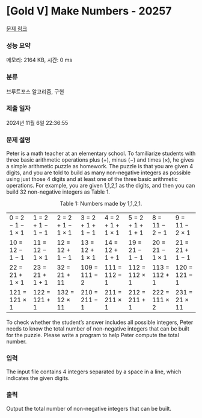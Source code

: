 # [Gold V] Make Numbers - 20257 

[문제 링크](https://www.acmicpc.net/problem/20257) 

### 성능 요약

메모리: 2164 KB, 시간: 0 ms

### 분류

브루트포스 알고리즘, 구현

### 제출 일자

2024년 11월 6일 22:36:55

### 문제 설명

<p>Peter is a math teacher at an elementary school. To familiarize students with three basic arithmetic operations plus (+), minus (−) and times (×), he gives a simple arithmetic puzzle as homework. The puzzle is that you are given 4 digits, and you are told to build as many non-negative integers as possible using just those 4 digits and at least one of the three basic arithmetic operations. For example, you are given 1,1,2,1 as the digits, and then you can build 32 non-negative integers as Table 1.</p>

<p style="text-align: center;">Table 1: Numbers made by 1,1,2,1.</p>

<table class="table table-bordered tr-center td-center" style="width:100%;">
	<tbody>
		<tr>
			<td>0 = 2 − 1 − 1 × 1</td>
			<td>1 = 2 + 1 − 1 − 1</td>
			<td>2 = 2 + 1 − 1 × 1</td>
			<td>3 = 2 + 1 + 1 − 1</td>
			<td>4 = 2 + 1 + 1 × 1</td>
			<td>5 = 2 + 1 + 1 + 1</td>
			<td>8 = 11 − 2 − 1</td>
			<td>9 = 11 − 2 × 1</td>
		</tr>
		<tr>
			<td>10 = 12 − 1 − 1</td>
			<td>11 = 12 − 1 × 1</td>
			<td>12 = 12 + 1 − 1</td>
			<td>13 = 12 + 1 × 1</td>
			<td>14 = 12 + 1 + 1</td>
			<td>19 = 21 − 1 − 1</td>
			<td>20 = 21 − 1 × 1</td>
			<td>21 = 21 + 1 − 1</td>
		</tr>
		<tr>
			<td>22 = 21 + 1 × 1</td>
			<td>23 = 21 + 1 + 1</td>
			<td>32 = 21 + 11</td>
			<td>109 = 111 − 2</td>
			<td>111 = 112 − 1</td>
			<td>112 = 112 × 1</td>
			<td>113 = 112 + 1</td>
			<td>120 = 121 − 1</td>
		</tr>
		<tr>
			<td>121 = 121 × 1</td>
			<td>122 = 121 + 1</td>
			<td>132 = 12 × 11</td>
			<td>210 = 211 − 1</td>
			<td>211 = 211 × 1</td>
			<td>212 = 211 + 1</td>
			<td>222 = 111 × 2</td>
			<td>231 = 21 × 11</td>
		</tr>
	</tbody>
</table>

<p>To check whether the student’s answer includes all possible integers, Peter needs to know the total number of non-negative integers that can be built for the puzzle. Please write a program to help Peter compute the total number.</p>

### 입력 

 <p>The input file contains 4 integers separated by a space in a line, which indicates the given digits.</p>

### 출력 

 <p>Output the total number of non-negative integers that can be built.</p>

